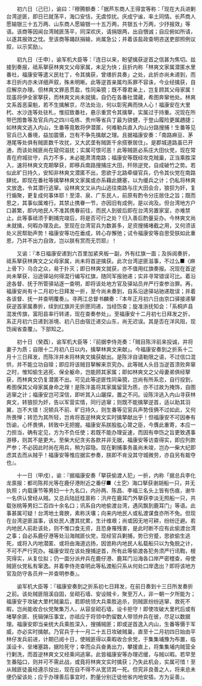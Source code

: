 <!-- { "loadSidebar": true } -->
　　初六日（己巳），谕曰：『穆腾额奏：「据芦东商人王得宜等称：「现在大兵进剿台湾逆匪，即日已就荡平，海口安恬，无虞惊扰。庆成宁谧，率土同情。长芦商人愿输银三十五万两、山东商人愿输银一十五万两，共银五十万两，少抒报效」等语。该商等因闻台湾贼匪荡平，同深欢庆，请捐银两，出自悃诚；自应俯如所请，以遂其报效之忱。至该商等踊跃捐输，尚属急公；并着该盐政查明咨送吏部照例议叙，以示奖励』。

　　初九日（壬申），谕军机大臣等：『连日以来，盼望擒获逆首之信甚为焦切。兹接到奏报，祗系拏获林爽文父母家属，未足为快；且折内称「林爽文家属潜匿水里番社，福康安等遣义民社丁，令其擒获，曾缮折具奏」之处，此折亦尚未递到，而本日折内亦未详细声叙，殊未明晰。此等逆首亲属均系罪不容诛，今业经擒获，自应解京办理。但林爽文罪恶贯盈，性同枭獍；既不尊君亲上，岂复顾其父母家属！现虽将伊全家拏获，而林爽文尚未就擒，自仍在各番社潜藏，希图奔窜他处。林爽文系首恶渠魁，若不生擒解京，尽法处治，何以彰宪典而快人心！福康安在大里杙、水沙连等处驻札，惟招致番社，悬示重赏令其擒拏，实属过于持重。况现在所带巴图鲁等及官兵内之四川屯练、贵州等省兵丁最为骁健，于登山履险更属趫捷；如林爽文逃入内山，生番等竟敢将伊潜匿，何难勒兵直入内山分路搜捕！生番等见官兵已入番境，益加震慑，岂有不争先擒献之理。且据福康安奏：「南路麻豆、茅港尾等处俱有贼匪数千攻扰，又大武垄有贼匪千余搭寮居住」。是郡城道路虽已开通，而该处贼匪尚在窥伺滋扰；实属可恨可恶！此等贼匪必系庄大田伙党，现在常青在府城驻守，兵力不多，未必能肃清南路；福康安等既经攻克贼巢，正当乘胜深入，速将林爽文克期拏获，即移兵南路搜捕庄大田，歼除逆党，自成破竹之势。若似此旷日持久，安知非林爽文潜匿不出，思欲于北路牵缀官兵，仍令其伙党在南路肆扰。即现在番社等擒拏林爽文家属或亦系藉此搪塞，以为缓兵之计；仍私将林爽文放逸，令其潜行逃窜。设林爽文又从内山逃往南路与庄大田会合，狼狈为奸，复行煽聚，更复成何事体耶！至漳、泉、广东民人，前原有酌令分庄居住之旨；既而思之，其事似属难行。其禁止携眷一节，亦因旧有成例，是以询及。但台湾地方户口甚繁，即内地民人不准其携眷前往，而民人到彼后即在台湾另置家室，亦难禁止。此等事祗须于剿捕完竣后，将是否可行之处？归入善后酌量妥办。今林爽文尚未就擒，何暇办理及此。至现在台湾官兵为数甚多，足资搜捕堵截之用，又何须该处义民帮助声势！福康安等功在垂成，转心存懈弛；试令福康安等自思受朕如此重恩，乃并不出力自效，岂以朕有赏而无罚耶』！

　　又谕：『本日福康安递到六百里加紧夹板一副，外有红旗一面；及拆阅奏折，祗系拏获林爽文之父母家属，尚未将首逆擒获。此次台湾逆匪滋事，不过么■〈麻上骨下〉乌合之众，易于扑灭；即日林爽文就获，亦不值用红旗奏报。况现在首逆尚未拏获，沿途驿站何得混行编写红旗，随同军报驰递；实非寻常错误可比。着沿途各督、抚于所管驿站逐一查明，即将该处地方官及驿站员弁严行查参治罪。再，福康安尚有十二月初七日拜发一折，至今尚未奏到，自系沿途驿站驰递耽误；并着各该督、抚一并查明覆奏』。寻两江总督书麟奏：『本年正月初六日由京口驿接递拏获逆首家属奏折，续到红旗并无折匣同递，当经饬查；旋准浙抚知会：「系桐庐县混发传旗，富阳县率行转递，现在查奏参处」。至福康安十二月初七日拜发之折，系正月初六日递到浙境、初八日由宿迁递交山东，尚无迟误。其是否在洋风阻，现饬闽省查覆』。下部知之。

　　初十日（癸酉），谕军机大臣等：『前据李侍尧奏：「贼目陈泮前来投诚，并将妻子为质；自限十二月初八日以内，擒拏林爽文来献」。今福康安奏到之折系十二月十三日拜发，而陈泮并未将林爽文擒获献出。是陈泮自请勒限之语，不过信口混供，并不能立功自赎；即应将该贼目拏解来京究办。此等贼人头目当逆首溃败奔窜之时，惟知偷生逃死、保全躯命，岂能顾其家属；即如林爽文之父母妻弟俱经拏获，而林爽文仍复潜匿不出。可见此等逆匪性同枭獍，岂尚有所系恋，自行投到，希图保其父母家属身命之理！是陈泮虽将其家属留营为质，亦不过故为掩饰，自图逃窜之计；福康安岂可深信，即听其入山躧探，置之不问。设陈泮逃入内山寻获林爽文，转狼狈为奸，告以军营实情，同行逃窜；则既不能擒拏逆首，适以助其羽翼，岂不大错！况顿兵不前、旷日持久，则生番等见官兵声势伎俩不过如此，又何所畏惮；转恐为其所轻，岂肯将首逆林爽文实时擒拏献出乎！但福康安不可因奉有饬谕，心怀畏惧，转致中无把握。福康安系朕股肱心膂之臣，今膺此重寄，本应一力担当，确有定见，方为不负任使；若既不能办理妥速，而因有申饬之旨更致遇事游移，则其不是更大。至柴大纪贪劣各款并非无据，福康安等访查得实，即应列款严参；不必因此时尚在用兵，稍为容隐。现在剿捕事务虽尚未竣，岂办一柴大纪即虑其去而从贼乎！福康安等惟应据实参奏，朕即不肯没其守城微劳，亦自另有裁夺也』。

　　十一日（甲戌），谕：『据福康安奏「拏获偷渡人犯」一折，内称「据总兵李化龙禀报：都司陈邦光等在鹿仔港附近之番仔■〈土穵〉海口拏获谢胡船一只，并无执照；内载康节等男妇一十九名口，内孙两、陈昌、李福三名头上皆有伤痕，谢牛一名供认曾经从贼。又总兵陆廷桂禀称：汛弁在鹿耳门外拏获李淡无照船一只，共载张桃等男妇二百四十余名口；讯系自内地偷渡台湾，遇风飘到鹿耳门」等语。此事甚属可疑！台湾地土膏腴，素称沃壤；向来内地民人或私渡谋食亦所不免。但现在台湾逆匪滋事，该处民人遭其扰累，生计维艰；尚或因无地可耕，纷纷迁避。若内地民人前赴该处，则不惟口食无资，且恐身罹残害，是此时断不应有此偷渡台湾之事；自必系鹿仔港等处沿海贼匪伙党，现经官兵剿捕，势已穷蹙，思欲偷生逃死，或将入内地潜匿、或将由海道远扬，因诡称内地民人私载船只以为兔脱之计，不可不严行究办。福康安现在该处搜捕逆首，所有此等偷渡各犯务须严行讯鞫，根究得实，从复位拟；仍一面分派弁兵在鹿仔港、鹿耳门沿海各口岸严密稽查，毋使贼匪伙党私有窜逸。并着李侍尧查明此等私渡船只系从何处口岸逸出？即将该地方官及防守各员弁一并查明参奏』。

　　谕军机大臣等：『福康安奏到之折系初七日拜发，在前日奏到十三日所发奏折之前。该处贼匪阻溪自固，垒砌石墙、安设贼卡，聚至万人，非一朝一夕所能为；福康安于攻破大里杙贼巢后，若即统领大兵乘胜追杀，则贼匪纷纷逃窜、救死不暇，岂尚能收合伙党聚集万人，从容垒砌石墙，设卡拒守！即使攻破大里杙后或有堵拏余匪、抚辑弹压事宜，亦祗应于将领中酌留数人带领弁兵在彼，尽足以数据理。福康安即当亲统大兵乘胜深入，搜捕贼匪；即或逆首逸入内山，生番等慑于军威，亦必实时擒献。乃官兵于十一月二十五日攻破贼巢，直至十二月初四日始由平林仔发兵前进，计期已阅十日，使贼匪得以乘暇收合余党，于集集埔豫为布置，临溪设卡、垒堵塞路，据险死守；幸而众兵奋勇出力，攀援直上，将集集埔内贼营全行剿洗，而首逆林爽文又经乘间逃窜。此皆福康安等办理迟缓，与贼以暇。若早至生番隘口，则并可不需此战，或竟将林爽文实时擒获；乃失此机会，实属可惜！至从贼匪徒虽经遵示投出，现在自不得不从宽贷其一死。但究非良善之人，将来总未便仍留该处；应于办理善后事宜时，酌量分别迁徒他省内地安插，方为妥善』。

